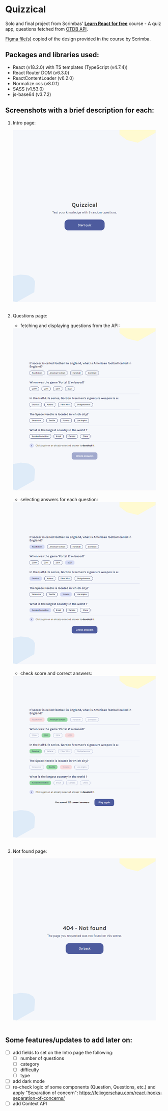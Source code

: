 # Quizzical
Solo and final project from Scrimbas' <a href="https://scrimba.com/learn/learnreact" target="_blank"><b>Learn React for free</b></a> course - A quiz app, questions fetched from <a href="https://opentdb.com/api_config.php" target="_blank">OTDB API</a>.

<a href="https://www.figma.com/file/6guWTOHY8N2i0NZHjcmRDK/Quizzical-App-(Copy)" target="_blank">Figma file(s)</a> copied of the design provided in the course by Scrimba.

## Packages and libraries used:
  - React (v18.2.0) with TS templates (TypeScript (v4.7.4))
  - React Router DOM (v6.3.0)
  - ReactContentLoader (v6.2.0)
  - Normalize.css (v8.0.1)
  - SASS (v1.53.0)
  - js-base64 (v3.7.2)

## Screenshots with a brief description for each:
1. Intro page: <br>

   <img src="./screenshots/1. Intro page.png" width="450px">
   <br><br>

2. Questions page:
   - fetching and displaying questions from the API: <br>
   <img src="./screenshots/2.1. Questions - questions loaded.png" width="450px">
   <br><br>

   - selecting answers for each question: <br>
   <img src="./screenshots/2.2. Questions - answers selected.png" width="450px">
   <br><br>

   - check score and correct answers: <br>
   <img src="./screenshots/2.3. Questions - answers checked.png" width="450px">
   <br><br>

3. Not found page: <br>

   <img src="./screenshots/3. 404 page - not found.png" width="450px">
   <br><br>

## Some features/updates to add later on:
- [ ] add fields to set on the Intro page the following:
  - [ ] number of questions
  - [ ] category
  - [ ] difficulty
  - [ ] type
- [ ] add dark mode
- [ ] re-check logic of some components (Question, Questions, etc.) and apply "Separation of concern": https://felixgerschau.com/react-hooks-separation-of-concerns/
- [ ] add Context API
